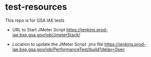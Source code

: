 # test-resources

This repo is for GSA IAE tests

- URL to Start JMeter Script 
 https://jenkins.prod-iae.bsp.gsa.gov/job/JmeterStack/

- Location to update the JMeter Script .jmx file
https://jenkins.prod-iae.bsp.gsa.gov/job/PerformanceTest/build?delay=0sec
